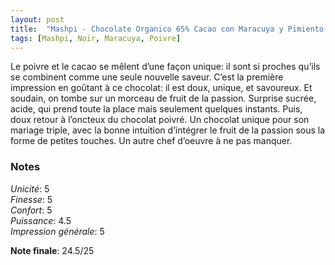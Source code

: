 ```yaml
---
layout: post
title:  "Mashpi - Chocolate Organico 65% Cacao con Maracuya y Pimiento Negro"
tags: [Mashpi, Noir, Maracuya, Poivre] 
---
```



Le poivre et le cacao se mêlent d’une façon unique: il sont si proches qu’ils se combinent comme une seule nouvelle saveur. C’est la première impression en goûtant à ce chocolat: il est doux, unique, et savoureux. Et soudain, on tombe sur un morceau de fruit de la passion. Surprise sucrée, acide, qui prend toute la place mais seulement quelques instants. Puis, doux retour à l’oncteux du chocolat poivré.
Un chocolat unique pour son mariage triple, avec la bonne intuition d’intégrer le fruit de la passion sous la forme de petites touches. Un autre chef d’oeuvre à ne pas manquer.


### Notes

_Unicité_: 5  
_Finesse_: 5  
_Confort_: 5  
_Puissance_: 4.5  
_Impression générale_: 5

**Note finale**: 24.5/25